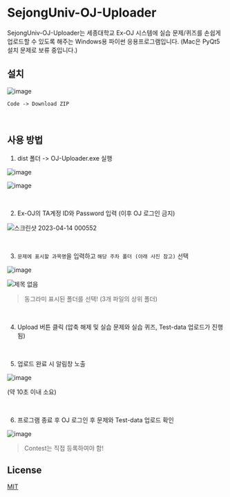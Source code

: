 
# SejongUniv-OJ-Uploader

SejongUniv-OJ-Uploader는 세종대학교 Ex-OJ 시스템에 실습 문제/퀴즈를 손쉽게 업로드할 수 있도록 해주는 Windows용 파이썬 응용프로그램입니다. (Mac은 PyQt5 설치 문제로 보류 중입니다.)

## 설치

![image](https://user-images.githubusercontent.com/30895117/231202852-149450ce-d7c9-4252-9817-fd4bde58b431.png)

`Code -> Download ZIP`

<br>

## 사용 방법

1. dist 폴더 -> OJ-Uploader.exe 실행

![image](https://user-images.githubusercontent.com/30895117/231800104-391b57aa-9e50-4285-95c6-e6a88bd54d93.png)

![image](https://user-images.githubusercontent.com/30895117/231802318-da3c6b3b-7a71-4fe7-9fd8-f3da3a01657e.png)

<br>

2. Ex-OJ의 TA계정 ID와 Password 입력 (이후 OJ 로그인 금지)

![스크린샷 2023-04-14 000552](https://user-images.githubusercontent.com/30895117/231802961-f1afea59-b8a4-4d5f-ad9a-0be3d98fa874.png)

<br>

3. `문제에 표시할 과목명`을 입력하고 `해당 주차 폴더 (아래 사진 참고)` 선택

![image](https://user-images.githubusercontent.com/30895117/231803506-4de6dc84-b305-4936-8955-417f6ca4e342.png)

![제목 없음](https://user-images.githubusercontent.com/30895117/231803993-8dbb0bbd-ce3f-42c6-bea8-356a19c20db4.png)
> 동그라미 표시된 폴더를 선택! (3개 파일의 상위 폴더)



<br>

4. Upload 버튼 클릭 (압축 해제 및 실습 문제와 실습 퀴즈, Test-data 업로드가 진행됨)

<br>

5. 업로드 완료 시 알림창 노출

![image](https://user-images.githubusercontent.com/30895117/231805731-326bbcfd-a47c-4c74-a4d8-ec8ecccc4789.png)

(약 10초 이내 소요)

<br>

6. 프로그램 종료 후 OJ 로그인 후 문제와 Test-data 업로드 확인

![image](https://user-images.githubusercontent.com/30895117/231806232-45f5c477-432e-4d9b-9ac9-855ecaf4bb68.png)

> Contest는 직접 등록하여야 함!

## License

[MIT](https://choosealicense.com/licenses/mit/)
